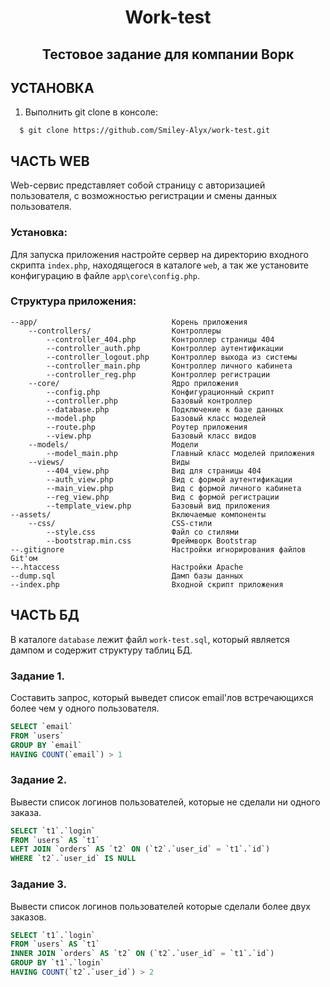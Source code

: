 <p align="center">
    <h1 align="center">Work-test</h1>
    <h2 align="center">Тестовое задание для компании Ворк</h2>
</p>

УСТАНОВКА
-------------------

1. Выполнить git clone в консоле:
  ~~~
    $ git clone https://github.com/Smiley-Alyx/work-test.git
  ~~~

ЧАСТЬ WEB
---------

Web-сервис представляет собой страницу с авторизацией пользователя, с возможностью регистрации и смены данных пользователя.

### Установка:

Для запуска приложения настройте сервер на директорию входного скрипта `index.php`, находящегося в каталоге `web`, а так же установите конфигурацию в файле `app\core\config.php`.

### Структура приложения:

    --app/                              Корень приложения
        --controllers/                  Контроллеры
            --controller_404.php        Контроллер страницы 404
            --controller_auth.php       Контроллер аутентификации
            --controller_logout.php     Контроллер выхода из системы
            --controller_main.php       Контроллер личного кабинета
            --controller_reg.php        Контроллер регистрации
        --core/                         Ядро приложения
            --config.php                Конфигурационный скрипт
            --controller.php            Базовый контроллер
            --database.php              Подключение к базе данных
            --model.php                 Базовый класс моделей
            --route.php                 Роутер приложения
            --view.php                  Базовый класс видов
        --models/                       Модели
            --model_main.php            Главный класс моделей приложения
        --views/                        Виды
            --404_view.php              Вид для страницы 404
            --auth_view.php             Вид с формой аутентификации
            --main_view.php             Вид с формой личного кабинета
            --reg_view.php              Вид с формой регистрации
            --template_view.php         Базовый вид приложения
    --assets/                           Включаемые компоненты
        --css/                          CSS-стили
            --style.css                 Файл со стилями
            --bootstrap.min.css         Фреймворк Bootstrap
    --.gitignore                        Настройки игнорирования файлов Git'ом
    --.htaccess                         Настройки Apache
    --dump.sql                          Дамп базы данных
    --index.php                         Входной скрипт приложения


ЧАСТЬ БД
---------

В каталоге `database` лежит файл `work-test.sql`, который является дампом и содержит структуру таблиц БД.

### Задание 1.

Составить запрос, который выведет список email'лов встречающихся более чем у одного пользователя.

```sql
SELECT `email` 
FROM `users` 
GROUP BY `email` 
HAVING COUNT(`email`) > 1
```

### Задание 2.

Вывести список логинов пользователей, которые не сделали ни одного заказа.

```sql
SELECT `t1`.`login` 
FROM `users` AS `t1`
LEFT JOIN `orders` AS `t2` ON (`t2`.`user_id` = `t1`.`id`)
WHERE `t2`.`user_id` IS NULL
```

### Задание 3.

Вывести список логинов пользователей которые сделали более двух заказов.

```sql
SELECT `t1`.`login` 
FROM `users` AS `t1`
INNER JOIN `orders` AS `t2` ON (`t2`.`user_id` = `t1`.`id`)
GROUP BY `t1`.`login`
HAVING COUNT(`t2`.`user_id`) > 2
```
